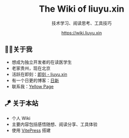 <div align='center'>
<h1>The Wiki of liuyu.xin</h1>
<p>技术学习、阅读思考、工具技巧</p>
<p><a href='https://wiki.liuyu.xin' target='_blank'>https://wiki.liuyu.xin</a></p>
</div>

## 👨‍💻关于我

- 想成为独立开发者的在读医学生
- 老家贵州，现在北京
- 活跃在即刻：[即刻 - liuyu.xin](https://m.okjike.com/users/561f7160-d58c-4156-ab66-a103c9955e52)
- 有一个日更的博客：[日新](https://day.liuyu.xin)
- 联系我：[Yellow Page](https://jike.city/gvenusleo)

## 🪁 关于本站

- 个人 Wiki
- 主要内容包括感悟随想、阅读分享、工具体验
- 使用 [VitePress](https://vitepress.vuejs.org/) 搭建
